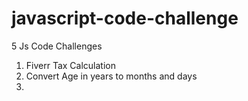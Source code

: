 # javascript-code-challenge
5 Js Code Challenges
  1. Fiverr Tax Calculation
  2. Convert Age in years to months and days
  3. 
